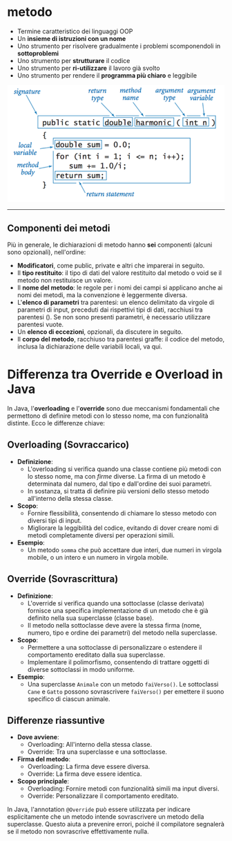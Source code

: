 # metodo

* Termine caratteristico dei linguaggi OOP
* Un  **insieme  di   istruzioni   con un nome** 
* Uno  strumento  per  risolvere gradualmente i problemi  scomponendoli  in **sottoproblemi**
* Uno strumento per **strutturare**  il codice
* Uno strumento per **ri-utilizzare** il lavoro già svolto
* Uno  strumento per rendere il **programma più chiaro** e leggibile

![metodo](./img/function.png)

---

## Componenti dei metodi

Più in generale, le dichiarazioni di metodo hanno **sei** componenti (alcuni sono opzionali), nell'ordine:

* **Modificatori**, come public, private e altri che imparerai in seguito.
* Il **tipo restituito**: il tipo di dati del valore restituito dal metodo o void se il metodo non restituisce un valore.
* Il **nome del metodo**: le regole per i nomi dei campi si applicano anche ai nomi dei metodi, ma la convenzione è leggermente diversa.
* L'**elenco di parametri** tra parentesi: un elenco delimitato da virgole di parametri di input, preceduti dai rispettivi tipi di dati, racchiusi tra parentesi (). Se non sono presenti parametri, è necessario utilizzare parentesi vuote.
* Un **elenco di eccezioni**, opzionali, da discutere in seguito.
* Il **corpo del metodo**, racchiuso tra parentesi graffe: il codice del metodo, inclusa la dichiarazione delle variabili locali, va qui.



# Differenza tra Override e Overload in Java

In Java, l'**overloading** e l'**override** sono due meccanismi fondamentali che permettono di definire metodi con lo stesso nome, ma con funzionalità distinte. Ecco le differenze chiave:

## Overloading (Sovraccarico)

* **Definizione**:
    * L'overloading si verifica quando una classe contiene più metodi con lo stesso nome, ma con *firme* diverse. La firma di un metodo è determinata dal numero, dal tipo e dall'ordine dei suoi parametri.
    * In sostanza, si tratta di definire più versioni dello stesso metodo all'interno della stessa classe.
* **Scopo**:
    * Fornire flessibilità, consentendo di chiamare lo stesso metodo con diversi tipi di input.
    * Migliorare la leggibilità del codice, evitando di dover creare nomi di metodi completamente diversi per operazioni simili.
* **Esempio**:
    * Un metodo `somma` che può accettare due interi, due numeri in virgola mobile, o un intero e un numero in virgola mobile.

## Override (Sovrascrittura)

* **Definizione**:
    * L'override si verifica quando una sottoclasse (classe derivata) fornisce una specifica implementazione di un metodo che è già definito nella sua superclasse (classe base).
    * Il metodo nella sottoclasse deve avere la stessa firma (nome, numero, tipo e ordine dei parametri) del metodo nella superclasse.
* **Scopo**:
    * Permettere a una sottoclasse di personalizzare o estendere il comportamento ereditato dalla sua superclasse.
    * Implementare il polimorfismo, consentendo di trattare oggetti di diverse sottoclassi in modo uniforme.
* **Esempio**:
    * Una superclasse `Animale` con un metodo `faiVerso()`. Le sottoclassi `Cane` e `Gatto` possono sovrascrivere `faiVerso()` per emettere il suono specifico di ciascun animale.

## Differenze riassuntive

* **Dove avviene**:
    * Overloading: All'interno della stessa classe.
    * Override: Tra una superclasse e una sottoclasse.
* **Firma del metodo**:
    * Overloading: La firma deve essere diversa.
    * Override: La firma deve essere identica.
* **Scopo principale**:
    * Overloading: Fornire metodi con funzionalità simili ma input diversi.
    * Override: Personalizzare il comportamento ereditato.

In Java, l'annotation `@Override` può essere utilizzata per indicare esplicitamente che un metodo intende sovrascrivere un metodo della superclasse. Questo aiuta a prevenire errori, poiché il compilatore segnalerà se il metodo non sovrascrive effettivamente nulla.